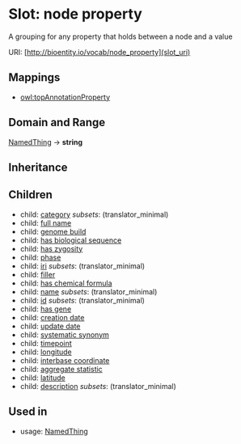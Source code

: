 # Slot: node property


A grouping for any property that holds between a node and a value

URI: [http://bioentity.io/vocab/node_property](slot_uri)
## Mappings

 * [owl:topAnnotationProperty](http://purl.obolibrary.org/obo/owl_topAnnotationProperty)
## Domain and Range

[NamedThing](NamedThing.md) -> **string**
## Inheritance

## Children

 *  child: [category](category.md) *subsets*: (translator_minimal)
 *  child: [full name](full_name.md)
 *  child: [genome build](genome_build.md)
 *  child: [has biological sequence](has_biological_sequence.md)
 *  child: [has zygosity](has_zygosity.md)
 *  child: [phase](phase.md)
 *  child: [iri](iri.md) *subsets*: (translator_minimal)
 *  child: [filler](filler.md)
 *  child: [has chemical formula](has_chemical_formula.md)
 *  child: [name](name.md) *subsets*: (translator_minimal)
 *  child: [id](id.md) *subsets*: (translator_minimal)
 *  child: [has gene](has_gene.md)
 *  child: [creation date](creation_date.md)
 *  child: [update date](update_date.md)
 *  child: [systematic synonym](systematic_synonym.md)
 *  child: [timepoint](timepoint.md)
 *  child: [longitude](longitude.md)
 *  child: [interbase coordinate](interbase_coordinate.md)
 *  child: [aggregate statistic](aggregate_statistic.md)
 *  child: [latitude](latitude.md)
 *  child: [description](description.md) *subsets*: (translator_minimal)
## Used in

 *  usage: [NamedThing](NamedThing.md)
